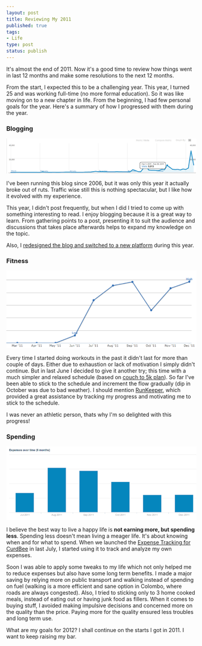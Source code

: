 ```yaml
--- 
layout: post
title: Reviewing My 2011 
published: true
tags: 
- Life 
type: post
status: publish
---
```


It's almost the end of 2011. Now it's a good time to review how things went in last 12 months and make some resolutions to the next 12 months.

From the start, I expected this to be a challenging year. This year, I turned 25 and was working full-time (no more formal education). So it was like moving on to a new chapter in life. From the beginning, I had few personal goals for the year. Here's a summary of how I progressed with them during the year.

<h3>Blogging</h3>

<img title="Visitors to laktek.com (from Google Analytics)" src="/images/posts/graph_blog.jpg" alt="Blog Traffic Graph"/> 

I've been running this blog since 2006, but it was only this year it actually broke out of ruts. Traffic wise still this is nothing spectacular, but I like how it evolved with my experience.

This year, I didn't post frequently, but when I did I tried to come up with something interesting to read. I enjoy blogging because it is a great way to learn. From gathering points to a post, presenting it to suit the audience and discussions that takes place afterwards helps to expand my knowledge on the topic.

Also, I [redesigned the blog and switched to a new platform](http://laktek.com/2011/11/17/why-and-how-i-revamped-my-blog) during this year. 

<h3>Fitness</h3>

<img title="Fitness Report (from Runkeeper)" src="/images/posts/graph_runkeeper.jpg" alt="Fitness Graph"/> 

Every time I started doing workouts in the past it didn't last for more than couple of days. Either due to exhaustion or lack of motivation I simply didn't continue. But in last June I decided to give it another try; this time with a much simpler and relaxed schedule (based on [couch to 5k plan](http://www.coolrunning.com/engine/2/2_3/181.shtml)). So far I've been able to stick to the schedule and increment the flow gradually (dip in October was due to bad weather). I should mention [RunKeeper](http://runkeeper.com), which provided a great assistance by tracking my progress and motivating me to stick to the schedule. 

I was never an athletic person, thats why I'm so delighted with this progress!   

<h3>Spending</h3>

<img title="Expenses Report (from CurdBee)" src="/images/posts/graph_expense.jpg" alt="Expense Graph"/> 

I believe the best way to live a happy life is **not earning more, but spending less**. Spending less doesn't mean living a meager life. It's about knowing when and for what to spend. When we launched the [Expense Tracking for CurdBee](http://demo.curdbee.com/expenses) in last July, I started using it to track and analyze my own expenses.

Soon I was able to apply some tweaks to my life which not only helped me to reduce expenses but also have some long term benefits. I made a major saving by relying more on public transport and walking instead of spending on fuel (walking is a more efficient and sane option in Colombo, where roads are always congested). Also, I tried to sticking only to 3 home cooked meals, instead of eating out or having junk food as fillers. When it comes to buying stuff, I avoided making impulsive decisions and concerned more on the quality than the price. Paying more for the quality ensured less troubles and long term use.   

What are my goals for 2012? I shall continue on the starts I got in 2011. I want to keep raising my bar.

